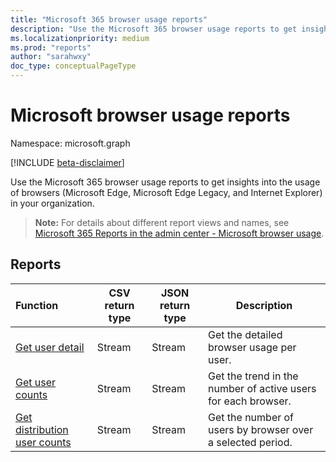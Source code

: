 ```yaml
---
title: "Microsoft 365 browser usage reports"
description: "Use the Microsoft 365 browser usage reports to get insights into the usage of browsers (Microsoft Edge, Microsoft Edge Legacy, and Internet Explorer) in your organization."
ms.localizationpriority: medium
ms.prod: "reports"
author: "sarahwxy"
doc_type: conceptualPageType
---
```


# Microsoft browser usage reports

Namespace: microsoft.graph

[!INCLUDE [beta-disclaimer](../../includes/beta-disclaimer.md)]

Use the Microsoft 365 browser usage reports to get insights into the usage of browsers (Microsoft Edge, Microsoft Edge Legacy, and Internet Explorer) in your organization.

> **Note:** For details about different report views and names, see [Microsoft 365 Reports in the admin center - Microsoft browser usage](/microsoft-365/admin/activity-reports/browser-usage-report).

## Reports

| Function                                 | CSV return type | JSON return type                         | Description                              |
| :--------------------------------------- | --------------- | ---------------------------------------- | ---------------------------------------- |
| [Get user detail](../api/reportroot-getbrowseruserdetail.md ) | Stream          | Stream | Get the detailed browser usage per user.  |
| [Get user counts](../api/reportroot-getbrowserusercounts.md ) | Stream          | Stream |Get the trend in the number of active users for each browser. |
| [Get distribution user counts](../api/reportroot-getbrowserdistributionusercounts.md) | Stream          | Stream | Get the number of users by browser over a selected period. |
